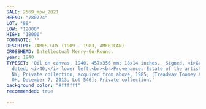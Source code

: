 ```yaml
---
SALE: 2569_mpw_2021
REFNO: "780724"
LOT: "89"
LOW: "12000"
HIGH: "18000"
FOOTNOTE: ''
DESCRIPT: JAMES GUY (1909 - 1983, AMERICAN)
CROSSHEAD: Intellectual Merry-Go-Round.
year: 1940
TYPESET: 'Oil on canvas, 1940. 457x356 mm; 18x14 inches.  Signed, <i>Guy,</i> and
  dated, <i>40,</i> lower left.<br><br>Provenance: Estate of the artist; Graham Gallery,
  NY; Private collection, acquired from above, 1985; [Treadway Toomey Auctions, Cincinnati,
  OH, December 7, 2013, Lot 546]; Private collection.'
background_color: "#ffffff"
recommended: true

---
```

